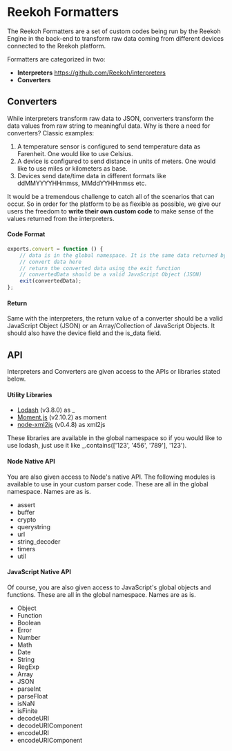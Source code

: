 # Reekoh Formatters
The Reekoh Formatters are a set of custom codes being run by the Reekoh Engine in the back-end to transform raw data coming from different devices connected to the Reekoh platform. 
 
Formatters are categorized in two:
 * **Interpreters**   https://github.com/Reekoh/interpreters
 * **Converters**

## Converters

While interpreters transform raw data to JSON, converters transform the data values from raw string to meaningful data. Why is there a need for converters? Classic examples:

1. A temperature sensor is configured to send temperature data as Farenheit. One would like to use Celsius.
2. A device is configured to send distance in units of meters. One would like to use miles or kilometers as base.
3. Devices send date/time data in different formats like ddMMYYYYHHmmss, MMddYYHHmmss etc.

It would be a tremendous challenge to catch all of the scenarios that can occur. So in order for the platform to be as flexible as possible, we give our users the freedom to **write their own custom code** to make sense of the values returned from the interpreters.

#### Code Format

```javascript
exports.convert = function () {
	// data is in the global namespace. It is the same data returned by the interpreter
	// convert data here
	// return the converted data using the exit function
	// convertedData should be a valid JavaScript Object (JSON)
	exit(convertedData);
};
```

#### Return

Same with the interpreters, the return value of a converter should be a valid JavaScript Object (JSON) or an Array/Collection of JavaScript Objects. It should also have the device field and the is_data field.

## API

Interpreters and Converters are given access to the APIs or libraries stated below.

#### Utility Libraries

* [Lodash](https://lodash.com) (v3.8.0) as _
* [Moment.js](http://momentjs.com) (v2.10.2) as moment
* [node-xml2js](https://github.com/Leonidas-from-XIV/node-xml2js) (v0.4.8) as xml2js

These libraries are available in the global namespace so if you would like to use lodash, just use it like _.contains(['123', '456', '789'], '123').

#### Node Native API

You are also given access to Node's native API. The following modules is available to use in your custom parser code. These are all in the global namespace. Names are as is.

* assert
* buffer
* crypto
* querystring
* url
* string_decoder
* timers
* util

#### JavaScript Native API

Of course, you are also given access to JavaScript's global objects and functions. These are all in the global namespace. Names are as is.

* Object
* Function
* Boolean
* Error
* Number
* Math
* Date
* String
* RegExp
* Array
* JSON
* parseInt
* parseFloat
* isNaN
* isFinite
* decodeURI
* decodeURIComponent
* encodeURI
* encodeURIComponent